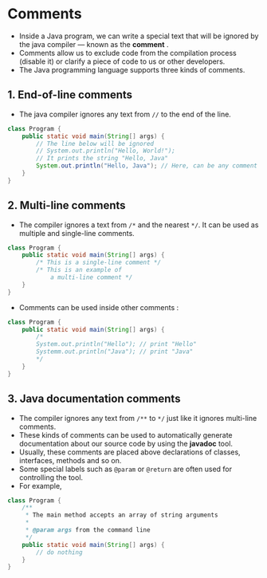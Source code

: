 # Comments
* Inside a Java program, we can write a special text that will be ignored by the java compiler — known as the **comment** .
* Comments allow us to exclude code from the compilation process (disable it) or clarify a piece of code to us or other developers. 
* The Java programming language supports three kinds of comments.

## 1. End-of-line comments
* The java compiler ignores any text from `//` to the end of the line.
```java
class Program {
	public static void main(String[] args) {
		// The line below will be ignored
		// System.out.println("Hello, World!");
		// It prints the string "Hello, Java"
		System.out.println("Hello, Java"); // Here, can be any comment
	}
}
```

## 2. Multi-line comments
* The compiler ignores  a text from `/*` and the nearest `*/`. It can be used as multiple and single-line comments.
```java
class Program {
	public static void main(String[] args) {
		/* This is a single-line comment */
		/* This is an example of
			a multi-line comment */
	}
}
```
* Comments can be used inside other comments :
```java
class Program {
	public static void main(String[] args) {
		/*
		System.out.println("Hello"); // print "Hello"
		Systemm.out.println("Java"); // print "Java"
		*/
	}
}
```


## 3. Java documentation comments
* The compiler ignores any text from `/**` to `*/` just like it ignores multi-line comments.
* These kinds of comments can be used to automatically generate documentation about our source code by using the **javadoc** tool. 
* Usually, these comments are placed above declarations of classes, interfaces, methods and so on.
* Some special labels such as `@param` or `@return` are often used for controlling the tool. 
* For example,
```java
class Program {
    /**
     * The main method accepts an array of string arguments
     *
     * @param args from the command line
     */
    public static void main(String[] args) {
        // do nothing
    }
} 
```


